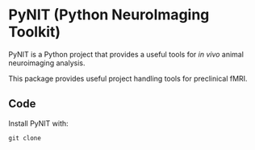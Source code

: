 # PyNIT (Python NeuroImaging Toolkit)

PyNIT is a Python project that provides a useful tools for *in vivo*  animal neuroimaging analysis.

This package provides useful project handling tools for preclinical fMRI. 

## Code
Install PyNIT with:
```
git clone 
```
